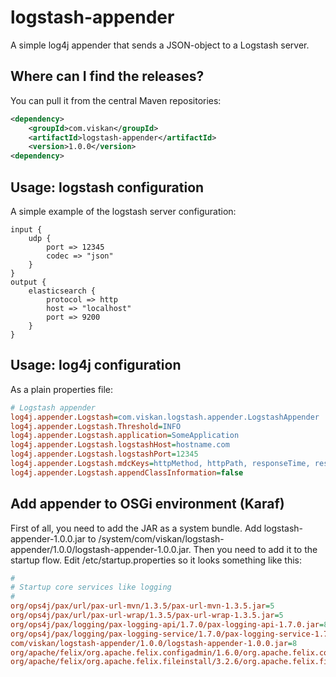logstash-appender
=================

A simple log4j appender that sends a JSON-object to a Logstash server.


Where can I find the releases?
-----------------------------
You can pull it from the central Maven repositories:

```xml
<dependency>
	<groupId>com.viskan</groupId>
	<artifactId>logstash-appender</artifactId>
	<version>1.0.0</version>
<dependency>
```


Usage: logstash configuration
-----------------------------
A simple example of the logstash server configuration:

	input {
		udp {
			port => 12345
			codec => "json"
		}
	}
	output {
		elasticsearch {
			protocol => http
			host => "localhost"
			port => 9200
		}
	}
	

Usage: log4j configuration
--------------------------
As a plain properties file:
```ini
# Logstash appender
log4j.appender.Logstash=com.viskan.logstash.appender.LogstashAppender
log4j.appender.Logstash.Threshold=INFO
log4j.appender.Logstash.application=SomeApplication
log4j.appender.Logstash.logstashHost=hostname.com
log4j.appender.Logstash.logstashPort=12345
log4j.appender.Logstash.mdcKeys=httpMethod, httpPath, responseTime, responseCode
log4j.appender.Logstash.appendClassInformation=false
```


Add appender to OSGi environment (Karaf)
----------------------------------------

First of all, you need to add the JAR as a system bundle. Add logstash-appender-1.0.0.jar to /system/com/viskan/logstash-appender/1.0.0/logstash-appender-1.0.0.jar.
Then you need to add it to the startup flow. Edit /etc/startup.properties so it looks something like this:

```ini
#
# Startup core services like logging
#
org/ops4j/pax/url/pax-url-mvn/1.3.5/pax-url-mvn-1.3.5.jar=5
org/ops4j/pax/url/pax-url-wrap/1.3.5/pax-url-wrap-1.3.5.jar=5
org/ops4j/pax/logging/pax-logging-api/1.7.0/pax-logging-api-1.7.0.jar=8
org/ops4j/pax/logging/pax-logging-service/1.7.0/pax-logging-service-1.7.0.jar=8
com/viskan/logstash-appender/1.0.0/logstash-appender-1.0.0.jar=8
org/apache/felix/org.apache.felix.configadmin/1.6.0/org.apache.felix.configadmin-1.6.0.jar=10
org/apache/felix/org.apache.felix.fileinstall/3.2.6/org.apache.felix.fileinstall-3.2.6.jar=11
```

